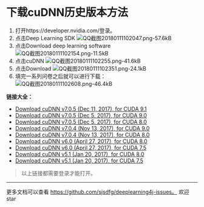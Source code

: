 # 下载cuDNN历史版本方法

 1. 打开https://developer.nvidia.com/登录。
 2. 点击Deep Learning SDK
 ![QQ截图20180111102047.png-57.6kB][1]
 3. 点击Download deep learning software
 ![QQ截图20180111102154.png-11.5kB][2]
 4. 点击cuDNN
 ![QQ截图20180111102255.png-41.6kB][3]
 5. 点击Download
 ![QQ截图20180111102351.png-24.1kB][4]
 6. 填完一系列问卷之后就可以进行下载：
 ![QQ截图20180111102608.png-46.4kB][5]


**链接大全：**

 - [Download cuDNN v7.0.5 (Dec 11, 2017), for CUDA 9.1][6]
 - [Download cuDNN v7.0.5 (Dec 5, 2017), for CUDA 9.0][7]
 - [Download cuDNN v7.0.5 (Dec 5, 2017), for CUDA 8.0][8]
 - [Download cuDNN v7.0.4 (Nov 13, 2017), for CUDA 9.0][9]
 - [Download cuDNN v7.0.4 (Nov 13, 2017), for CUDA 8.0][10]
 - [Download cuDNN v6.0 (April 27, 2017), for CUDA 8.0][11]
 - [Download cuDNN v6.0 (April 27, 2017), for CUDA 7.5][12]
 - [Download cuDNN v5.1 (Jan 20, 2017), for CUDA 8.0][13]
 - [Download cuDNN v5.1 (Jan 20, 2017), for CUDA 7.5][14]

> 以上链接都需要登录才能打开。
 
-----
更多文档可以查看 https://github.com/sjsdfg/deeplearning4j-issues。
欢迎star


  [1]: http://static.zybuluo.com/ZzzJoe/g3s3ekfw9u69622iobv5gv5g/QQ%E6%88%AA%E5%9B%BE20180111102047.png
  [2]: http://static.zybuluo.com/ZzzJoe/93rs7l7hgfxxf52ejvq8quys/QQ%E6%88%AA%E5%9B%BE20180111102154.png
  [3]: http://static.zybuluo.com/ZzzJoe/39zf9ndv8crkdclb7y52e4nj/QQ%E6%88%AA%E5%9B%BE20180111102255.png
  [4]: http://static.zybuluo.com/ZzzJoe/qe0fq1zms8ol22f4ntv51qvw/QQ%E6%88%AA%E5%9B%BE20180111102351.png
  [5]: http://static.zybuluo.com/ZzzJoe/7kt6ax3chmtk87wfolp74nhs/QQ%E6%88%AA%E5%9B%BE20180111102608.png
  [6]: https://developer.nvidia.com/rdp/cudnn-download#a-collapse705-91
  [7]: https://developer.nvidia.com/rdp/cudnn-download#a-collapse705-9
  [8]: https://developer.nvidia.com/rdp/cudnn-download#a-collapse705-8
  [9]: https://developer.nvidia.com/rdp/cudnn-download#a-collapse704-9
  [10]: https://developer.nvidia.com/rdp/cudnn-download#a-collapse704-8
  [11]: https://developer.nvidia.com/rdp/cudnn-download#a-collapse6-8
  [12]: https://developer.nvidia.com/rdp/cudnn-download#a-collapse6-75
  [13]: https://developer.nvidia.com/rdp/cudnn-download#a-collapseTwo
  [14]: https://developer.nvidia.com/rdp/cudnn-download#a-collapseOne
